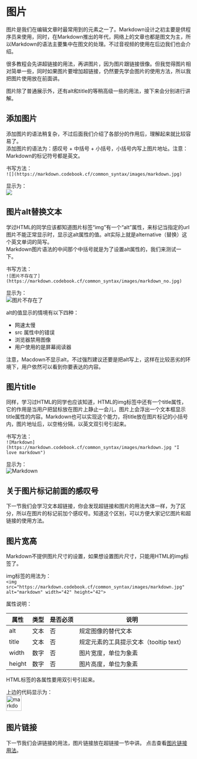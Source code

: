 # 图片
图片是我们在编辑文章时最常用到的元素之一了。Markdown设计之初主要是供程序员来使用，同时，在Markdown推出的年代，网络上的文章也都是图文为主，所以Markdown的语法主要集中在图文的处理。不过音视频的使用在后边我们也会介绍。  

很多教程会先讲超链接的用法，再讲图片，因为图片跟链接很像。但我觉得图片相对简单一些，同时如果图片要增加超链接，仍然要先学会图片的使用方法，所以我把图片使用放在前面讲。

图片除了普通展示外，还有alt和title的等稍高级一些的用法，接下来会分别进行讲解。

## 添加图片
添加图片的语法稍复杂，不过后面我们介绍了各部分的作用后，理解起来就比较容易了。  
添加图片的语法为：感叹号 + 中括号 + 小括号，小括号内写上图片地址。注意：Markdown的标记符号都是英文。

书写方法：  
`![](https://markdown.codebook.cf/common_syntax/images/markdown.jpg)`

显示为：  
![](https://markdown.codebook.cf/common_syntax/images/markdown.jpg)

## 图片alt替换文本
学过HTML的同学应该都知道图片标签“img”有一个“alt”属性，来标记当指定的url图片不能正常显示时，显示这alt属性的值。alt实际上就是alternative（替换）这个英文单词的简写。  
Markdown图片语法的中间那个中括号就是为了设置alt属性的，我们来测试一下。

书写方法：  
`![图片不存在了](https://markdown.codebook.cf/common_syntax/images/markdown_no.jpg)`

显示为：  
![图片不存在了](https://markdown.codebook.cf/common_syntax/images/markdown_no.jpg)

alt的值显示的情境有以下四种：

+ 网速太慢  
+ src 属性中的错误  
+ 浏览器禁用图像  
+ 用户使用的是屏幕阅读器  

注意，Macdown不显示alt，不过强烈建议还要是把alt写上，这样在比较恶劣的环境下，用户依然可以看到你要表达的内容。

## 图片title
同样，学习过HTML的同学也应该知道，HTML的img标签中还有一个title属性，它的作用是当用户把鼠标放在图片上静止一会儿，图片上会浮出一个文本框显示title属性的内容。Markdown也可以实现这个能力，将title放在图片标记的小括号内，图片地址后，以空格分隔，以英文双引号引起来。

书写方法：  
`![Markdown](https://markdown.codebook.cf/common_syntax/images/markdown.jpg "I love markdown")`

显示为：  
![Markdown](https://markdown.codebook.cf/common_syntax/images/markdown.jpg "I love markdown")

## 关于图片标记前面的感叹号
下一节我们会学习文本超链接，你会发现超链接和图片的用法大体一样，为了区分，所以在图片的标记前加个感叹号。知道这个区别，可以方便大家记忆图片和超链接的使用方法。

## 图片宽高
Markdown不提供图片尺寸的设置，如果想设置图片尺寸，只能用HTML的img标签了。

img标签的用法为：  
`<img src="https://markdown.codebook.cf/common_syntax/images/markdown.jpg" alt="markdown" width="42" height="42">`

属性说明：  

| 属性 | 类型 | 是否必须 | 说明 |
| --- | --- | --- | --- |
| alt | 文本 | 否 | 规定图像的替代文本 |
| title | 文本 | 否 | 规定元素的工具提示文本（tooltip text）|
| width | 数字 | 否 | 图片宽度，单位为象素 |
| height | 数字 | 否 | 图片高度，单位为象素 |

HTML标签的各属性要用双引号引起来。

上边的代码显示为：  
<img src="https://markdown.codebook.cf/common_syntax/images/markdown.jpg" alt="markdown" width="42" height="42">

## 图片链接
下一节我们会讲链接的用法，图片链接放在超链接一节中讲。 点击查看[图片链接用法](link.md)。